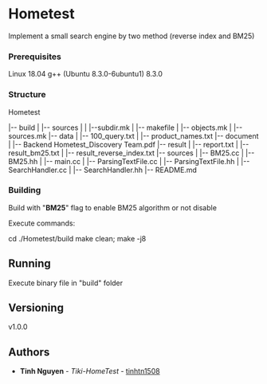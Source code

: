 # Hometest

Implement a small search engine by two method (reverse index and BM25)

### Prerequisites

Linux 18.04
g++ (Ubuntu 8.3.0-6ubuntu1) 8.3.0

### Structure

Hometest

|-- build
|   |-- sources
|   |   |--subdir.mk
|   |-- makefile
|   |-- objects.mk
|   |-- sources.mk
|-- data
|   |-- 100_query.txt
|   |-- product_names.txt
|-- document
|   |-- Backend Hometest_Discovery Team.pdf
|-- result
|   |-- report.txt
|   |-- result_bm25.txt
|   |-- result_reverse_index.txt
|-- sources
|   |-- BM25.cc
|   |-- BM25.hh
|   |-- main.cc
|   |-- ParsingTextFile.cc
|   |-- ParsingTextFile.hh
|   |-- SearchHandler.cc
|   |-- SearchHandler.hh
|-- README.md

### Building

Build with "__BM25__" flag to enable BM25 algorithm
or not disable

Execute commands:

cd ./Hometest/build
make clean; make -j8

## Running

Execute binary file in "build" folder

## Versioning

v1.0.0

## Authors

* **Tinh Nguyen** - *Tiki-HomeTest* - [tinhtn1508](https://github.com/tinhtn1508)
